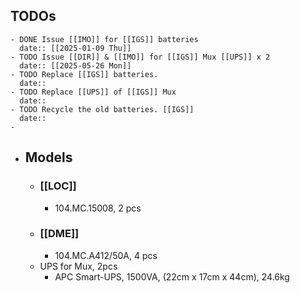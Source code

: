 ## TODOs
	- DONE Issue [[IMO]] for [[IGS]] batteries 
	  date:: [[2025-01-09 Thu]]
	- TODO Issue [[DIR]] & [[IMO]] for [[IGS]] Mux [[UPS]] x 2
	  date:: [[2025-05-26 Mon]]
	- TODO Replace [[IGS]] batteries.
	  date::
	- TODO Replace [[UPS]] of [[IGS]] Mux
	  date::
	- TODO Recycle the old batteries. [[IGS]]
	  date::
	-
- ## Models
	- ### [[LOC]]
		- 104.MC.15008, 2 pcs
	- ### [[DME]]
		- 104.MC.A412/50A, 4 pcs
	- UPS for Mux, 2pcs
		- APC Smart-UPS, 1500VA, (22cm x 17cm x 44cm), 24.6kg